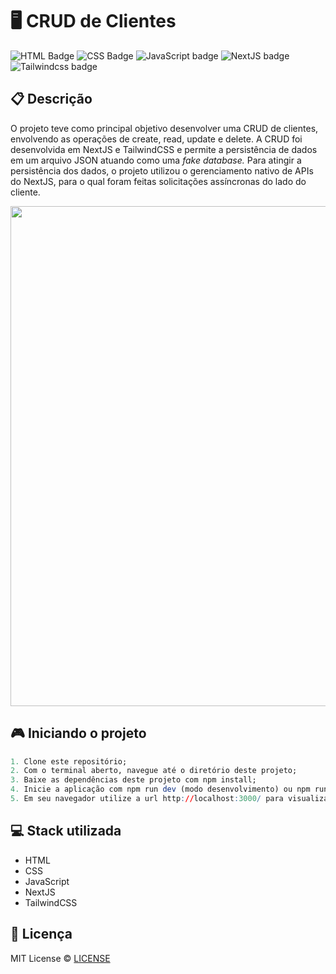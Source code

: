 # 🖥️ CRUD de Clientes

![HTML Badge](https://img.shields.io/badge/html5-%23E34F26.svg?style=for-the-badge&logo=html5&logoColor=white)
![CSS Badge](https://img.shields.io/badge/css3-%231572B6.svg?style=for-the-badge&logo=css3&logoColor=white)
![JavaScript badge](https://img.shields.io/badge/javascript-%23323330.svg?style=for-the-badge&logo=javascript&logoColor=%23F7DF1E)
![NextJS badge](https://img.shields.io/badge/Next-black?style=for-the-badge&logo=next.js&logoColor=white)
![Tailwindcss badge](https://img.shields.io/badge/tailwindcss-%2338B2AC.svg?style=for-the-badge&logo=tailwind-css&logoColor=white)

## 📋 Descrição

O projeto teve como principal objetivo desenvolver uma CRUD de clientes, envolvendo as operações de create, read, update e delete.
A CRUD foi desenvolvida em NextJS e TailwindCSS e permite a persistência de dados em um arquivo JSON atuando como uma _fake database._ Para atingir a persistência dos dados, o projeto utilizou o gerenciamento nativo de APIs do NextJS, para o qual foram feitas solicitações assíncronas do lado do cliente.

<center>
   <img style="m" width="800px" src="https://user-images.githubusercontent.com/105606295/213928229-eb245c2f-00db-4300-b9af-816fca2904c3.png">
</center>

## 🎮 Iniciando o projeto

```r
1. Clone este repositório;
2. Com o terminal aberto, navegue até o diretório deste projeto;
3. Baixe as dependências deste projeto com npm install;
4. Inicie a aplicação com npm run dev (modo desenvolvimento) ou npm run build (modo produção) seguido de npm start;
5. Em seu navegador utilize a url http://localhost:3000/ para visualizar o projeto.
```

## 💻 Stack utilizada

-   HTML
-   CSS
-   JavaScript
-   NextJS
-   TailwindCSS

## 📝 Licença

MIT License © [LICENSE](./LICENSE)
